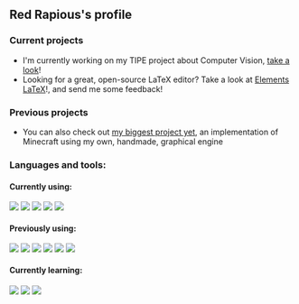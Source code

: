 ## Red Rapious's profile

### Current projects
- I'm currently working on my TIPE project about Computer Vision, [take a look](https://github.com/Red-Rapious/Car-Computer-Vision)!
- Looking for a great, open-source LaTeX editor? Take a look at [Elements LaTeX](https://github.com/Red-Rapious/Elements-LaTeX)!, and send me some feedback!

### Previous projects
- You can also check out [my biggest project yet](https://github.com/Red-Rapious/MinecraftCloneOpenGL), an implementation of Minecraft using my own, handmade, graphical engine

### Languages and tools:
#### Currently using:
<a href="https://github.com/Red-Rapious/Car-Computer-Vision"><img src="https://img.shields.io/badge/Python-3776AB?style=for-the-badge&logo=python&logoColor=white"></a>
<a href="https://github.com/Red-Rapious/Car-Computer-Vision"><img src="https://img.shields.io/badge/OpenCV-5C3EE8?style=for-the-badge&logo=opencv&logoColor=white"></a>
<a href="https://github.com/Red-Rapious/Elements-LaTeX"><img src="https://img.shields.io/badge/Javascript-yellow?style=for-the-badge&logo=javascript&logoColor=white"></a>
<a href="https://github.com/Red-Rapious/Elements-LaTeX"><img src="https://img.shields.io/badge/Electron-47848F?style=for-the-badge&logo=electron&logoColor=white"></a>
<a href="https://github.com/Red-Rapious/OCaml-Playground"><img src="https://img.shields.io/badge/OCaml-EC6813?style=for-the-badge&logo=ocaml&logoColor=white"></a>


#### Previously using:
<a href="https://github.com/Red-Rapious/Red-Rapious"><img src="https://img.shields.io/badge/C-blue?style=for-the-badge&logo=C&logoColor=white"></a>
<a href="https://github.com/Red-Rapious/MinecraftCloneOpenGL"><img src="https://img.shields.io/badge/C%2B%2B-00599C?style=for-the-badge&logo=c%2B%2B&logoColor=white"></a>
<a href="https://github.com/Red-Rapious/Red-Rapious"><img src="https://img.shields.io/badge/opengl-5586A4?style=for-the-badge&logo=opengl&logoColor=white"></a>
<a href="https://github.com/Red-Rapious/Red-Rapious"><img src="https://img.shields.io/badge/Java-white?style=for-the-badge&logo=oracle&logoColor=orange"></a>
<a href="https://github.com/Red-Rapious/Red-Rapious"><img src="https://img.shields.io/badge/HTML-E34F26?style=for-the-badge&logo=html5&logoColor=white"></a>
<a href="https://github.com/Red-Rapious/Red-Rapious"><img src="https://img.shields.io/badge/CSS-1572B6?style=for-the-badge&logo=CSS3&logoColor=white"></a>

#### Currently learning:
<a href="https://github.com/Red-Rapious/Red-Rapious"><img src="https://img.shields.io/badge/Rust-white?style=for-the-badge&logo=rust&logoColor=black"></a>
<a href="https://github.com/Red-Rapious/Red-Rapious"><img src="https://img.shields.io/badge/Tensorflow-FF6F00?style=for-the-badge&logo=tensorflow&logoColor=white"></a>
<a href="https://github.com/Red-Rapious/Red-Rapious"><img src="https://img.shields.io/badge/Swift-F05138?style=for-the-badge&logo=swift&logoColor=white"></a>
